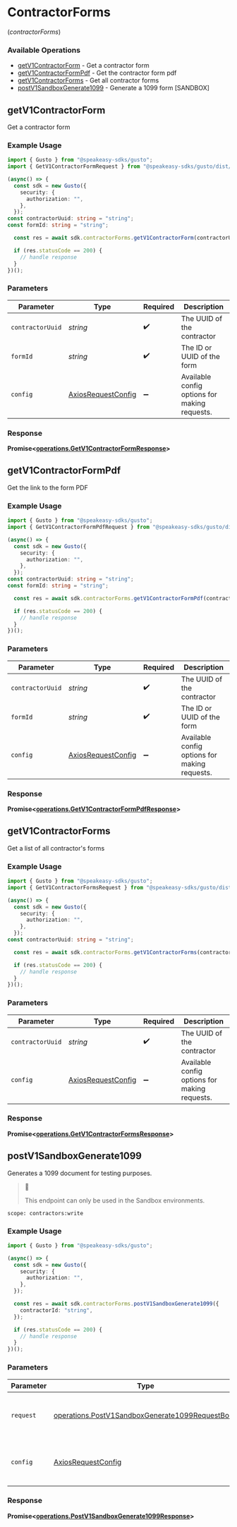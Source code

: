 # ContractorForms
(*contractorForms*)

### Available Operations

* [getV1ContractorForm](#getv1contractorform) - Get a contractor form
* [getV1ContractorFormPdf](#getv1contractorformpdf) - Get the contractor form pdf
* [getV1ContractorForms](#getv1contractorforms) - Get all contractor forms
* [postV1SandboxGenerate1099](#postv1sandboxgenerate1099) - Generate a 1099 form [SANDBOX]

## getV1ContractorForm

Get a contractor form

### Example Usage

```typescript
import { Gusto } from "@speakeasy-sdks/gusto";
import { GetV1ContractorFormRequest } from "@speakeasy-sdks/gusto/dist/sdk/models/operations";

(async() => {
  const sdk = new Gusto({
    security: {
      authorization: "",
    },
  });
const contractorUuid: string = "string";
const formId: string = "string";

  const res = await sdk.contractorForms.getV1ContractorForm(contractorUuid, formId);

  if (res.statusCode == 200) {
    // handle response
  }
})();
```

### Parameters

| Parameter                                                    | Type                                                         | Required                                                     | Description                                                  |
| ------------------------------------------------------------ | ------------------------------------------------------------ | ------------------------------------------------------------ | ------------------------------------------------------------ |
| `contractorUuid`                                             | *string*                                                     | :heavy_check_mark:                                           | The UUID of the contractor                                   |
| `formId`                                                     | *string*                                                     | :heavy_check_mark:                                           | The ID or UUID of the form                                   |
| `config`                                                     | [AxiosRequestConfig](https://axios-http.com/docs/req_config) | :heavy_minus_sign:                                           | Available config options for making requests.                |


### Response

**Promise<[operations.GetV1ContractorFormResponse](../../models/operations/getv1contractorformresponse.md)>**


## getV1ContractorFormPdf

Get the link to the form PDF

### Example Usage

```typescript
import { Gusto } from "@speakeasy-sdks/gusto";
import { GetV1ContractorFormPdfRequest } from "@speakeasy-sdks/gusto/dist/sdk/models/operations";

(async() => {
  const sdk = new Gusto({
    security: {
      authorization: "",
    },
  });
const contractorUuid: string = "string";
const formId: string = "string";

  const res = await sdk.contractorForms.getV1ContractorFormPdf(contractorUuid, formId);

  if (res.statusCode == 200) {
    // handle response
  }
})();
```

### Parameters

| Parameter                                                    | Type                                                         | Required                                                     | Description                                                  |
| ------------------------------------------------------------ | ------------------------------------------------------------ | ------------------------------------------------------------ | ------------------------------------------------------------ |
| `contractorUuid`                                             | *string*                                                     | :heavy_check_mark:                                           | The UUID of the contractor                                   |
| `formId`                                                     | *string*                                                     | :heavy_check_mark:                                           | The ID or UUID of the form                                   |
| `config`                                                     | [AxiosRequestConfig](https://axios-http.com/docs/req_config) | :heavy_minus_sign:                                           | Available config options for making requests.                |


### Response

**Promise<[operations.GetV1ContractorFormPdfResponse](../../models/operations/getv1contractorformpdfresponse.md)>**


## getV1ContractorForms

Get a list of all contractor's forms

### Example Usage

```typescript
import { Gusto } from "@speakeasy-sdks/gusto";
import { GetV1ContractorFormsRequest } from "@speakeasy-sdks/gusto/dist/sdk/models/operations";

(async() => {
  const sdk = new Gusto({
    security: {
      authorization: "",
    },
  });
const contractorUuid: string = "string";

  const res = await sdk.contractorForms.getV1ContractorForms(contractorUuid);

  if (res.statusCode == 200) {
    // handle response
  }
})();
```

### Parameters

| Parameter                                                    | Type                                                         | Required                                                     | Description                                                  |
| ------------------------------------------------------------ | ------------------------------------------------------------ | ------------------------------------------------------------ | ------------------------------------------------------------ |
| `contractorUuid`                                             | *string*                                                     | :heavy_check_mark:                                           | The UUID of the contractor                                   |
| `config`                                                     | [AxiosRequestConfig](https://axios-http.com/docs/req_config) | :heavy_minus_sign:                                           | Available config options for making requests.                |


### Response

**Promise<[operations.GetV1ContractorFormsResponse](../../models/operations/getv1contractorformsresponse.md)>**


## postV1SandboxGenerate1099

Generates a 1099 document for testing purposes.

> 📘
>
> This endpoint can only be used in the Sandbox environments.

`scope: contractors:write`


### Example Usage

```typescript
import { Gusto } from "@speakeasy-sdks/gusto";

(async() => {
  const sdk = new Gusto({
    security: {
      authorization: "",
    },
  });

  const res = await sdk.contractorForms.postV1SandboxGenerate1099({
    contractorId: "string",
  });

  if (res.statusCode == 200) {
    // handle response
  }
})();
```

### Parameters

| Parameter                                                                                                          | Type                                                                                                               | Required                                                                                                           | Description                                                                                                        |
| ------------------------------------------------------------------------------------------------------------------ | ------------------------------------------------------------------------------------------------------------------ | ------------------------------------------------------------------------------------------------------------------ | ------------------------------------------------------------------------------------------------------------------ |
| `request`                                                                                                          | [operations.PostV1SandboxGenerate1099RequestBody](../../models/operations/postv1sandboxgenerate1099requestbody.md) | :heavy_check_mark:                                                                                                 | The request object to use for the request.                                                                         |
| `config`                                                                                                           | [AxiosRequestConfig](https://axios-http.com/docs/req_config)                                                       | :heavy_minus_sign:                                                                                                 | Available config options for making requests.                                                                      |


### Response

**Promise<[operations.PostV1SandboxGenerate1099Response](../../models/operations/postv1sandboxgenerate1099response.md)>**

